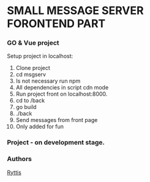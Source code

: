 # SMALL MESSAGE SERVER FORONTEND PART
### GO & Vue project


Setup project in localhost: 

1. Clone project
2. cd msgserv    
3. Is not necessary run  npm
4. All dependencies in  script cdn mode
5. Run project front on localhost:8000.
6. cd to /back
7. go build
8. ./back
9. Send messages from front page
10. Only added for fun

 ### Project - on development stage.



### Authors
[Ryttis](https://github.com/ryttis)